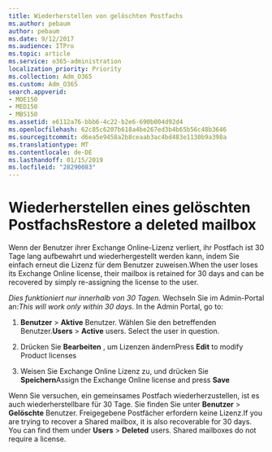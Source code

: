 ```yaml
---
title: Wiederherstellen von gelöschten Postfachs
ms.author: pebaum
author: pebaum
ms.date: 9/12/2017
ms.audience: ITPro
ms.topic: article
ms.service: o365-administration
localization_priority: Priority
ms.collection: Adm_O365
ms.custom: Adm_O365
search.appverid:
- MOE150
- MED150
- MBS150
ms.assetid: e6112a76-bbb6-4c22-b2e6-690b004d92d4
ms.openlocfilehash: 62c85c6207b618a4be267ed3b4b65b56c48b3646
ms.sourcegitcommit: d6ea5e9458a2b8ceaab3ac4bd483e1130b9a398a
ms.translationtype: MT
ms.contentlocale: de-DE
ms.lasthandoff: 01/15/2019
ms.locfileid: "28290083"
---
```

# <a name="restore-a-deleted-mailbox"></a><span data-ttu-id="249a4-102">Wiederherstellen eines gelöschten Postfachs</span><span class="sxs-lookup"><span data-stu-id="249a4-102">Restore a deleted mailbox</span></span>

<span data-ttu-id="249a4-103">Wenn der Benutzer ihrer Exchange Online-Lizenz verliert, ihr Postfach ist 30 Tage lang aufbewahrt und wiederhergestellt werden kann, indem Sie einfach erneut die Lizenz für dem Benutzer zuweisen.</span><span class="sxs-lookup"><span data-stu-id="249a4-103">When the user loses its Exchange Online license, their mailbox is retained for 30 days and can be recovered by simply re-assigning the license to the user.</span></span>
  
 <span data-ttu-id="249a4-p101">*Dies funktioniert nur innerhalb von 30 Tagen.*  Wechseln Sie im Admin-Portal an:</span><span class="sxs-lookup"><span data-stu-id="249a4-p101">*This will work only within 30 days.*  In the Admin Portal, go to:</span></span> 
  
1. <span data-ttu-id="249a4-p102">**Benutzer** \> **Aktive** Benutzer. Wählen Sie den betreffenden Benutzer.</span><span class="sxs-lookup"><span data-stu-id="249a4-p102">**Users** \> **Active** users. Select the user in question.</span></span> 
    
2. <span data-ttu-id="249a4-108">Drücken Sie **Bearbeiten** , um Lizenzen ändern</span><span class="sxs-lookup"><span data-stu-id="249a4-108">Press **Edit** to modify Product licenses</span></span> 
    
3. <span data-ttu-id="249a4-109">Weisen Sie Exchange Online Lizenz zu, und drücken Sie **Speichern**</span><span class="sxs-lookup"><span data-stu-id="249a4-109">Assign the Exchange Online license and press **Save**</span></span>
    
<span data-ttu-id="249a4-p103">Wenn Sie versuchen, ein gemeinsames Postfach wiederherzustellen, ist es auch wiederherstellbare für 30 Tage. Sie finden Sie unter **Benutzer** \> **Gelöschte** Benutzer. Freigegebene Postfächer erfordern keine Lizenz.</span><span class="sxs-lookup"><span data-stu-id="249a4-p103">If you are trying to recover a Shared mailbox, it is also recoverable for 30 days. You can find them under **Users** \> **Deleted** users. Shared mailboxes do not require a license.</span></span> 
  

